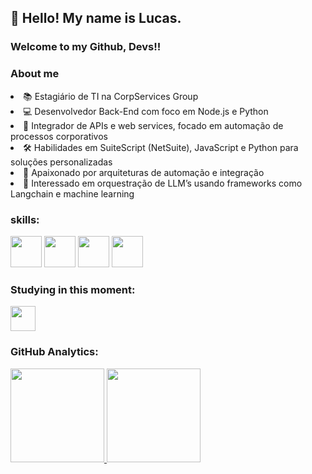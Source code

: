 ## 👋 Hello! My name is Lucas.
### Welcome to my Github, Devs!!

### About me

 <li> 📚 Estagiário de TI na CorpServices Group
<li> 💻 Desenvolvedor Back-End com foco em Node.js e Python
<li> 🔄 Integrador de APIs e web services, focado em automação de processos corporativos
<li> 🛠️ Habilidades em SuiteScript (NetSuite), JavaScript e Python para soluções personalizadas
<li> 🚀 Apaixonado por arquiteturas de automação e integração
<li> 🤖 Interessado em orquestração de LLM’s usando frameworks como Langchain e machine learning


 ### skills:

<img src="https://cdn.jsdelivr.net/gh/devicons/devicon@latest/icons/nodejs/nodejs-original-wordmark.svg" width="50" height="50"/>
<img src="https://cdn.jsdelivr.net/gh/devicons/devicon/icons/mongodb/mongodb-original-wordmark.svg" width="50" height="50" />
<img src="https://cdn.jsdelivr.net/gh/devicons/devicon@latest/icons/mysql/mysql-original-wordmark.svg" width="50" height="50"/>
<img src="https://cdn.jsdelivr.net/gh/devicons/devicon@latest/icons/python/python-original.svg" width="50" height="50"/>



### Studying in this moment:
<img src="https://cdn.jsdelivr.net/gh/devicons/devicon@latest/icons/java/java-original-wordmark.svg" width="40" height="40" />






### GitHub Analytics:

<div>
<a href="https://github.com/lukas22d">
<img height="150em" src="https://github-readme-stats.vercel.app/api/top-langs/?username=lukas22d&layout=compact&langs_count=7&theme=dracula"/>
<img height="150em" src="https://github-readme-stats.vercel.app/api?username=lukas22d&show_icons=true&theme=dracula&include_all_commits=true&count_private=true"/>
</div>
